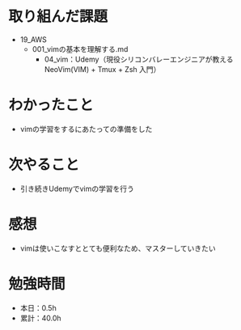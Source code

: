 # 取り組んだ課題
* 19_AWS
  * 001_vimの基本を理解する.md
    * 04_vim：Udemy（現役シリコンバレーエンジニアが教える NeoVim(VIM) + Tmux + Zsh 入門）

# わかったこと
* vimの学習をするにあたっての準備をした

# 次やること
* 引き続きUdemyでvimの学習を行う

# 感想
* vimは使いこなすととても便利なため、マスターしていきたい

# 勉強時間
* 本日：0.5h
* 累計：40.0h
